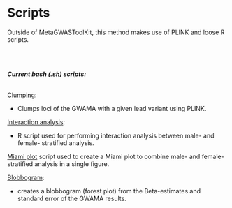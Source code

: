 # Scripts
<p>
Outside of MetaGWASToolKit, this method makes use of PLINK and loose R scripts.
 </p>
<br>
<br>
<p><b><i>Current bash (.sh) scripts:</i></b>

<br>[Clumping](https://github.com/xEmz/UMC-GWAS-cIMT/blob/3ff7407ecec21a3aaa7a09fbde68460a7506849e/Meta-analysis/SCRIPTS/clumping.filtered.sh):
- Clumps loci of the GWAMA with a given lead variant using PLINK. 

[Interaction analysis](https://github.com/xEmz/UMC-GWAS-cIMT/blob/3ff7407ecec21a3aaa7a09fbde68460a7506849e/Meta-analysis/SCRIPTS/sex_interaction.cimt.R):
- R script used for performing interaction analysis between male- and female- stratified analysis.

[Miami plot](https://github.com/xEmz/UMC-GWAS-cIMT/blob/3ff7407ecec21a3aaa7a09fbde68460a7506849e/Meta-analysis/SCRIPTS/miami_plot.R) script used to create a Miami plot to combine male- and female- stratified analysis in a single figure.

[Blobbogram](https://github.com/xEmz/UMC-GWAS-cIMT/blob/3ff7407ecec21a3aaa7a09fbde68460a7506849e/Meta-analysis/SCRIPTS/blobbogram.R):
- creates a blobbogram (forest plot) from the Beta-estimates and standard error of the GWAMA results.
